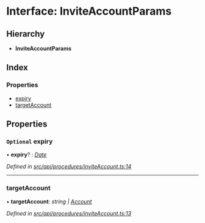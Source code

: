 # Interface: InviteAccountParams

## Hierarchy

* **InviteAccountParams**

## Index

### Properties

* [expiry](inviteaccountparams.md#optional-expiry)
* [targetAccount](inviteaccountparams.md#targetaccount)

## Properties

### `Optional` expiry

• **expiry**? : *[Date](../enums/transactionargumenttype.md#date)*

*Defined in [src/api/procedures/inviteAccount.ts:14](https://github.com/PolymathNetwork/polymesh-sdk/blob/5b409784/src/api/procedures/inviteAccount.ts#L14)*

___

###  targetAccount

• **targetAccount**: *string | [Account](../classes/account.md)*

*Defined in [src/api/procedures/inviteAccount.ts:13](https://github.com/PolymathNetwork/polymesh-sdk/blob/5b409784/src/api/procedures/inviteAccount.ts#L13)*
